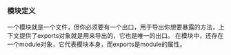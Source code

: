 
### 模块定义
一个模块就是一个文件，但你必须要有一个出口，用于导出你想要暴露的方法，上下文提供了exports对象就是用来导出的，它也是唯一的出口。
在模块中，还存在一个module对象，它代表模块本身，而exports是module的属性。